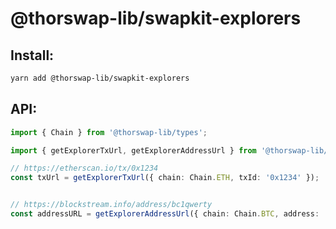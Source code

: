 # @thorswap-lib/swapkit-explorers

## Install:

```bash
yarn add @thorswap-lib/swapkit-explorers
```

## API:

```typescript
import { Chain } from '@thorswap-lib/types';

import { getExplorerTxUrl, getExplorerAddressUrl } from '@thorswap-lib/swapkit-explorers';

// https://etherscan.io/tx/0x1234
const txUrl = getExplorerTxUrl({ chain: Chain.ETH, txId: '0x1234' });


// https://blockstream.info/address/bc1qwerty
const addressURL = getExplorerAddressUrl({ chain: Chain.BTC, address: 'bc1qwerty' });
```
